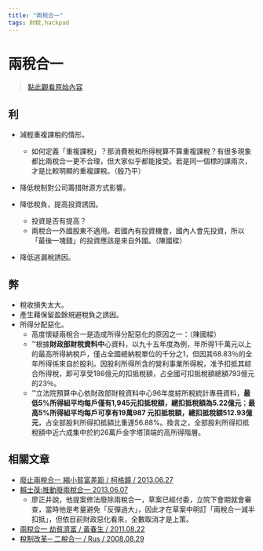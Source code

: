 ```yaml
---
title: "兩稅合一"
tags: 財稅,hackpad
---
```


# 兩稅合一

> [點此觀看原始內容](https://g0v.hackpad.tw/zEUG3RQqCYn)


## 利

- 減輕重複課稅的情形。
    - 如何定義「重複課稅」？那消費稅和所得稅算不算重複課稅？有很多現象都比兩稅合一更不合理，但大家似乎都能接受。若是同一個標的課兩次，才是比較明顯的重複課稅。（殷乃平）

- 降低稅制對公司籌措財源方式影響。

- 降低稅負，提高投資誘因。
    - 投資是否有提高？
    - 兩稅合一外國股東不適用。若國內有投資機會，國內人會先投資，所以「最後一塊錢」的投資應該是來自外國。（陳國樑）

- 降低逃漏稅誘因。

## 弊

- 稅收損失太大。
- 產生藉保留盈餘規避稅負之誘因。
- 所得分配惡化。
    - 高度懷疑兩稅合一是造成所得分配惡化的原因之一：（陳國樑）
    - ™根據**財政部財稅資料中**心資料，以九十五年度為例，年所得1千萬元以上的最高所得納稅戶，僅占全國總納稅單位的千分之1，但因其68.83％的全年所得係來自於股利。因股利所得所含的營利事業所得稅，准予扣抵其綜合所得稅，即可享受186億元的扣抵稅額，占全國可扣抵稅額總額793億元的23％。
    - ™立法院預算中心依財政部財稅資料中心96年度綜所稅統計專冊資料，**最低5%**所得組平均每戶僅有1,945元扣抵稅額，總扣抵稅額為**5.22億元**；**最高5%**所得組平均每戶可享有19萬987 元扣抵稅額，總扣抵稅額**512.93億元**，占全部股利所得扣抵額比重達56.88%。換言之，全部股利所得扣抵稅額中近六成集中於約26萬戶金字塔頂端的高所得階層。


## 相關文章


- [廢止兩稅合一 縮小貧富差距 / 柯格鐘 / 2013.06.27](http://udn.com/NEWS/FINANCE/FIN10/%E7%A8%85%E6%94%B9%E5%B0%88%E6%AC%84%EF%BC%8F%E5%BB%A2%E6%AD%A2%E5%85%A9%E7%A8%85%E5%90%88%E4%B8%80%20%E7%B8%AE%E5%B0%8F%E8%B2%A7%E5%AF%8C%E5%B7%AE%E8%B7%9D-7990164.shtml)
- [賴士葆:推動廢兩稅合一 2013.06.07](http://news.chinatimes.com/focus/11050106/122013060700127.html)
    - 廖正井說，他提案修法廢除兩稅合一，草案已經付委，立院下會期就會審查，當時他是考量避免「反彈過大」，因此才在草案中明訂「兩稅合一減半扣抵」，但依目前財政惡化看來，全數取消才是上策。
- [兩稅合一 劫貧濟富 / 黃春生 / 2011.08.22](http://www.libertytimes.com.tw/2011/new/aug/22/today-o3.htm)
- [稅制改革─ 二稅合一 / Rus / 2008.08.29](http://www.rusrule.com/2008/08/blog-post_1056.html)


